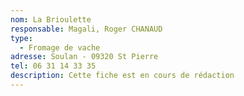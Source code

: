 ```yaml
---
nom: La Brioulette
responsable: Magali, Roger CHANAUD
type:
  - Fromage de vache
adresse: Soulan - 09320 St Pierre
tel: 06 31 14 33 35
description: Cette fiche est en cours de rédaction
---
```


